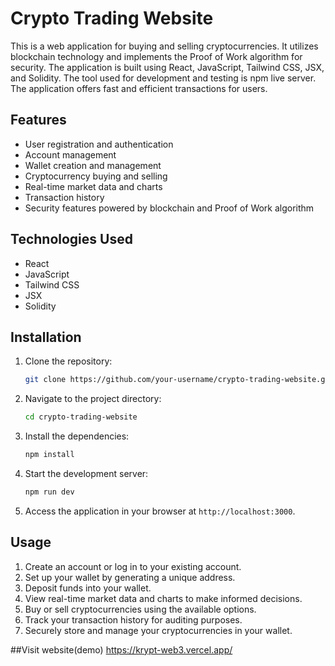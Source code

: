 # Crypto Trading Website

This is a web application for buying and selling cryptocurrencies. It utilizes blockchain technology and implements the Proof of Work algorithm for security. The application is built using React, JavaScript, Tailwind CSS, JSX, and Solidity. The tool used for development and testing is npm live server. The application offers fast and efficient transactions for users.

## Features

- User registration and authentication
- Account management
- Wallet creation and management
- Cryptocurrency buying and selling
- Real-time market data and charts
- Transaction history
- Security features powered by blockchain and Proof of Work algorithm

## Technologies Used

- React
- JavaScript
- Tailwind CSS
- JSX
- Solidity

## Installation

1. Clone the repository:

   ```bash
   git clone https://github.com/your-username/crypto-trading-website.git
   ```

2. Navigate to the project directory:

   ```bash
   cd crypto-trading-website
   ```

3. Install the dependencies:

   ```bash
   npm install
   ```

4. Start the development server:

   ```bash
   npm run dev
   ```

5. Access the application in your browser at `http://localhost:3000`.

## Usage

1. Create an account or log in to your existing account.
2. Set up your wallet by generating a unique address.
3. Deposit funds into your wallet.
4. View real-time market data and charts to make informed decisions.
5. Buy or sell cryptocurrencies using the available options.
6. Track your transaction history for auditing purposes.
7. Securely store and manage your cryptocurrencies in your wallet.

##Visit website(demo)
https://krypt-web3.vercel.app/


